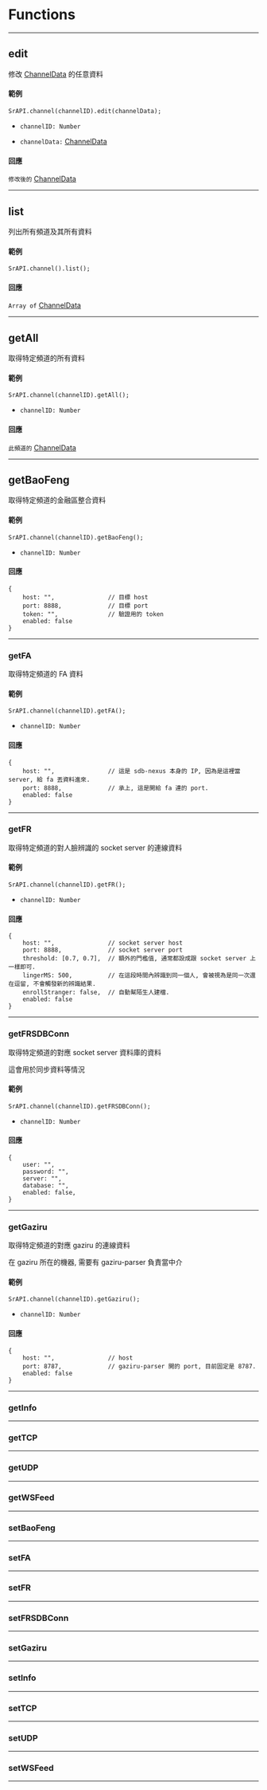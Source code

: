# Functions

---

## edit

修改 [ChannelData](https://github.com/Org08/sdb-nexus/blob/master/docs/API/SrAPI/ChannelData.md) 的任意資料

#### 範例

```
SrAPI.channel(channelID).edit(channelData);
```

- `channelID: Number`

- `channelData:` [ChannelData](https://github.com/Org08/sdb-nexus/blob/master/docs/API/SrAPI/ChannelData.md)

#### 回應

`修改後的` [ChannelData](https://github.com/Org08/sdb-nexus/blob/master/docs/API/SrAPI/ChannelData.md)

---

## list

列出所有頻道及其所有資料

#### 範例

```
SrAPI.channel().list();
```

#### 回應

`Array of` [ChannelData](https://github.com/Org08/sdb-nexus/blob/master/docs/API/SrAPI/ChannelData.md)

---

## getAll

取得特定頻道的所有資料

#### 範例

```
SrAPI.channel(channelID).getAll();
```
- `channelID: Number`

#### 回應

`此頻道的` [ChannelData](https://github.com/Org08/sdb-nexus/blob/master/docs/API/SrAPI/ChannelData.md)

---

## getBaoFeng

取得特定頻道的金融區整合資料

#### 範例

```
SrAPI.channel(channelID).getBaoFeng();
```

- `channelID: Number`

#### 回應

```
{
    host: "",               // 目標 host
    port: 8888,             // 目標 port
    token: "",              // 驗證用的 token
    enabled: false
}
```

---

### getFA

取得特定頻道的 FA 資料

#### 範例

```
SrAPI.channel(channelID).getFA();
```

- `channelID: Number`

#### 回應

```
{
    host: "",               // 這是 sdb-nexus 本身的 IP, 因為是這裡當 server, 給 fa 丟資料進來.
    port: 8888,             // 承上, 這是開給 fa 連的 port.
    enabled: false
}
```

---

### getFR

取得特定頻道的對人臉辨識的 socket server 的連線資料

#### 範例

```
SrAPI.channel(channelID).getFR();
```

- `channelID: Number`

#### 回應

```
{
    host: "",               // socket server host
    port: 8888,             // socket server port
    threshold: [0.7, 0.7],  // 額外的門檻值, 通常都設成跟 socket server 上一樣即可.
    lingerMS: 500,          // 在這段時間內辨識到同一個人, 會被視為是同一次還在逗留, 不會觸發新的辨識結果.
    enrollStranger: false,  // 自動幫陌生人建檔. 
    enabled: false
}
```

---

### getFRSDBConn

取得特定頻道的對應 socket server 資料庫的資料

這會用於同步資料等情況

#### 範例

```
SrAPI.channel(channelID).getFRSDBConn();
```

- `channelID: Number`

#### 回應

```
{
    user: "",               
    password: "",
    server: "",
    database: "",
    enabled: false,
}
```

---

### getGaziru

取得特定頻道的對應 gaziru 的連線資料

在 gaziru 所在的機器, 需要有 gaziru-parser 負責當中介

#### 範例

```
SrAPI.channel(channelID).getGaziru();
```

- `channelID: Number`

#### 回應

```
{
    host: "",               // host
    port: 8787,             // gaziru-parser 開的 port, 目前固定是 8787.
    enabled: false
}
```

---

### getInfo

---

### getTCP

---

### getUDP

---

### getWSFeed

---

### setBaoFeng

---

### setFA

---

### setFR

---

### setFRSDBConn

---

### setGaziru

---

### setInfo

---

### setTCP

---

### setUDP

---

### setWSFeed

---
